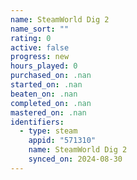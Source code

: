 ```yaml
---
name: SteamWorld Dig 2
name_sort: ""
rating: 0
active: false
progress: new
hours_played: 0
purchased_on: .nan
started_on: .nan
beaten_on: .nan
completed_on: .nan
mastered_on: .nan
identifiers:
  - type: steam
    appid: "571310"
    name: SteamWorld Dig 2
    synced_on: 2024-08-30
---
```

